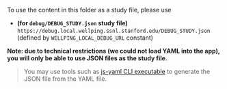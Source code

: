 To use the content in this folder as a study file, please use

- **(for `debug/DEBUG_STUDY.json` study file)** `https://debug.local.wellping.ssnl.stanford.edu/DEBUG_STUDY.json` (defined by `WELLPING_LOCAL_DEBUG_URL` constant)

**Note: due to technical restrictions (we could not load YAML into the app), you will only be able to use JSON files as the study file.**

> You may use tools such as [js-yaml CLI executable](https://github.com/nodeca/js-yaml#cli-executable) to generate the JSON file from the YAML file.
